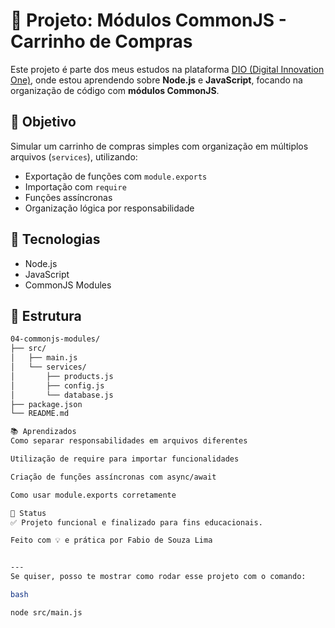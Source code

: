 # 🛒 Projeto: Módulos CommonJS - Carrinho de Compras

Este projeto é parte dos meus estudos na plataforma [DIO (Digital Innovation One)](https://www.dio.me/), onde estou aprendendo sobre **Node.js** e **JavaScript**, focando na organização de código com **módulos CommonJS**.

## 🚀 Objetivo

Simular um carrinho de compras simples com organização em múltiplos arquivos (`services`), utilizando:

- Exportação de funções com `module.exports`
- Importação com `require`
- Funções assíncronas
- Organização lógica por responsabilidade

## 🧪 Tecnologias

- Node.js
- JavaScript
- CommonJS Modules

## 📁 Estrutura

```bash
04-commonjs-modules/
├── src/
│   ├── main.js
│   └── services/
│       ├── products.js
│       ├── config.js
│       └── database.js
├── package.json
└── README.md

📚 Aprendizados
Como separar responsabilidades em arquivos diferentes

Utilização de require para importar funcionalidades

Criação de funções assíncronas com async/await

Como usar module.exports corretamente

🧠 Status
✅ Projeto funcional e finalizado para fins educacionais.

Feito com 💡 e prática por Fabio de Souza Lima


---
Se quiser, posso te mostrar como rodar esse projeto com o comando:

bash

node src/main.js


